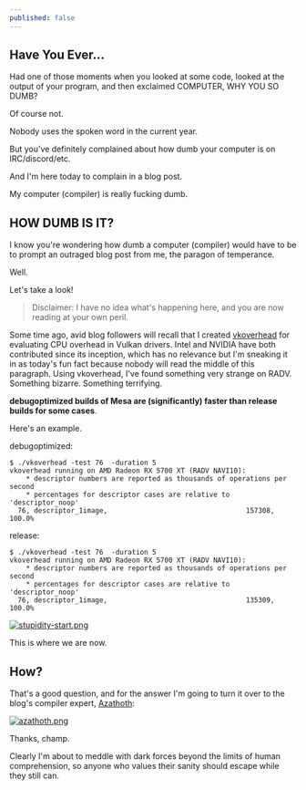 ```yaml
---
published: false
---
```

## Have You Ever...

Had one of those moments when you looked at some code, looked at the output of your program, and then exclaimed COMPUTER, WHY YOU SO DUMB?

Of course not.

Nobody uses the spoken word in the current year.

But you've definitely complained about how dumb your computer is on IRC/discord/etc.

And I'm here today to complain in a blog post.

My computer (compiler) is really fucking dumb.

## HOW DUMB IS IT?

I know you're wondering how dumb a computer (compiler) would have to be to prompt an outraged blog post from me, the paragon of temperance.

Well.

Let's take a look!

> Disclaimer: I have no idea what's happening here, and you are now reading at your own peril.

Some time ago, avid blog followers will recall that I created [vkoverhead](https://github.com/zmike/vkoverhead/) for evaluating CPU overhead in Vulkan drivers. Intel and NVIDIA have both contributed since its inception, which has no relevance but I'm sneaking it in as today's fun fact because nobody will read the middle of this paragraph. Using vkoverhead, I've found something very strange on RADV. Something bizarre. Something terrifying.

**debugoptimized builds of Mesa are (significantly) faster than release builds for some cases**.

Here's an example.

debugoptimized:
```
$ ./vkoverhead -test 76  -duration 5
vkoverhead running on AMD Radeon RX 5700 XT (RADV NAVI10):
	* descriptor numbers are reported as thousands of operations per second
	* percentages for descriptor cases are relative to 'descriptor_noop'
  76, descriptor_1image,                                  157308,       100.0%
```

release:
```
$ ./vkoverhead -test 76  -duration 5
vkoverhead running on AMD Radeon RX 5700 XT (RADV NAVI10):
	* descriptor numbers are reported as thousands of operations per second
	* percentages for descriptor cases are relative to 'descriptor_noop'
  76, descriptor_1image,                                  135309,       100.0%
```

[![stupidity-start.png]({{site.url}}/assets/stupidity-start.png)]({{site.url}}/assets/stupidity-start.png)

This is where we are now.

## How?

That's a good question, and for the answer I'm going to turn it over to the blog's compiler expert, [Azathoth](https://en.wikipedia.org/wiki/Azathoth):

[![azathoth.png]({{site.url}}/assets/azathoth.png)]({{site.url}}/assets/azathoth.png)

Thanks, champ.

Clearly I'm about to meddle with dark forces beyond the limits of human comprehension, so anyone who values their sanity should escape while they still can.